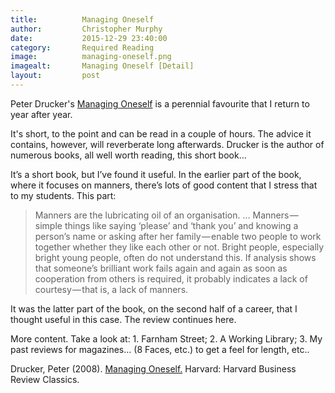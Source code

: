 ```yaml
---
title:			Managing Oneself
author:			Christopher Murphy
date:			2015-12-29 23:40:00
category: 		Required Reading
image:			managing-oneself.png
imagealt:		Managing Oneself [Detail]
layout:			post
---
```


Peter Drucker's [Managing Oneself][01] is a perennial favourite that I return to year after year.

It's short, to the point and can be read in a couple of hours. The advice it contains, however, will reverberate long afterwards. Drucker is the author of numerous books, all well worth reading, this short book…

It’s a short book, but I’ve found it useful. In the earlier part of the book, where it focuses on manners, there’s lots of good content that I stress that to my students. This part:

> Manners are the lubricating oil of an organisation. … Manners — simple things like saying ‘please’ and ‘thank you’ and knowing a person’s name or asking after her family — enable two people to work together whether they like each other or not. Bright people, especially bright young people, often do not understand this.
> If analysis shows that someone’s brilliant work fails again and again as soon as cooperation from others is required, it probably indicates a lack of courtesy — that is, a lack of manners.

It was the latter part of the book, on the second half of a career, that I thought useful in this case. The review continues here.

More content. Take a look at: 1. Farnham Street; 2. A Working Library; 3. My past reviews for magazines… (8 Faces, etc.) to get a feel for length, etc..

Drucker, Peter (2008). [Managing Oneself.][01] Harvard: Harvard Business Review Classics.

[01]: http://www.amazon.co.uk/exec/obidos/ASIN/142212312X/monographic-21